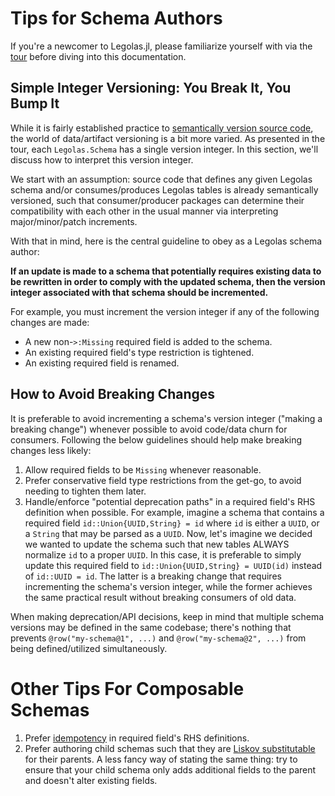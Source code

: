 # Tips for Schema Authors

If you're a newcomer to Legolas.jl, please familiarize yourself with via the [tour](https://github.com/beacon-biosignals/Legolas.jl/blob/master/examples/tour.jl) before diving into this documentation.

## Simple Integer Versioning: You Break It, You Bump It

While it is fairly established practice to [semantically version source code](https://semver.org/), the world of data/artifact versioning is a bit more varied. As presented in the tour, each `Legolas.Schema` has a single version integer. In this section, we'll discuss how to interpret this version integer.

We start with an assumption: source code that defines any given Legolas schema and/or consumes/produces Legolas tables is already semantically versioned, such that consumer/producer packages can determine their compatibility with each other in the usual manner via interpreting major/minor/patch increments.

With that in mind, here is the central guideline to obey as a Legolas schema author:

**If an update is made to a schema that potentially requires existing data to be rewritten in order to comply with the updated schema, then the version integer associated with that schema should be incremented.**

For example, you must increment the version integer if any of the following changes are made:

- A new non-`>:Missing` required field is added to the schema.
- An existing required field's type restriction is tightened.
- An existing required field is renamed.

## How to Avoid Breaking Changes

It is preferable to avoid incrementing a schema's version integer ("making a breaking change") whenever possible to avoid code/data churn for consumers. Following the below guidelines should help make breaking changes less likely:

1. Allow required fields to be `Missing` whenever reasonable.
2. Prefer conservative field type restrictions from the get-go, to avoid needing to tighten them later.
3. Handle/enforce "potential deprecation paths" in a required field's RHS definition when possible. For example, imagine a schema that contains a required field `id::Union{UUID,String} = id` where `id` is either a `UUID`, or a `String` that may be parsed as a `UUID`. Now, let's imagine we decided we wanted to update the schema such that new tables ALWAYS normalize `id` to a proper `UUID`. In this case, it is preferable to simply update this required field to `id::Union{UUID,String} = UUID(id)` instead of `id::UUID = id`. The latter is a breaking change that requires incrementing the schema's version integer, while the former achieves the same practical result without breaking consumers of old data.

When making deprecation/API decisions, keep in mind that multiple schema versions may be defined in the same codebase; there's nothing that prevents `@row("my-schema@1", ...)` and `@row("my-schema@2", ...)` from being defined/utilized simultaneously.

# Other Tips For Composable Schemas

1. Prefer [idempotency](https://en.wikipedia.org/wiki/Idempotence) in required field's RHS definitions.
2. Prefer authoring child schemas such that they are [Liskov substitutable](https://en.wikipedia.org/wiki/Liskov_substitution_principle) for their parents. A less fancy way of stating the same thing: try to ensure that your child schema only adds additional fields to the parent and doesn't alter existing fields.
